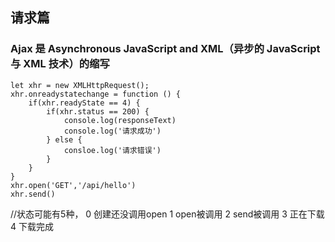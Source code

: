 ## 请求篇

### Ajax 是 Asynchronous JavaScript and XML（异步的 JavaScript 与 XML 技术）的缩写
```
let xhr = new XMLHttpRequest();
xhr.onreadystatechange = function () {
    if(xhr.readyState == 4) {
        if(xhr.status == 200) {
            console.log(responseText)
            console.log('请求成功')
        } else {
            consloe.log('请求错误')
        }
    }
}
xhr.open('GET','/api/hello')
xhr.send()
```
//状态可能有5种，
0 创建还没调用open
1 open被调用
2 send被调用
3 正在下载
4 下载完成